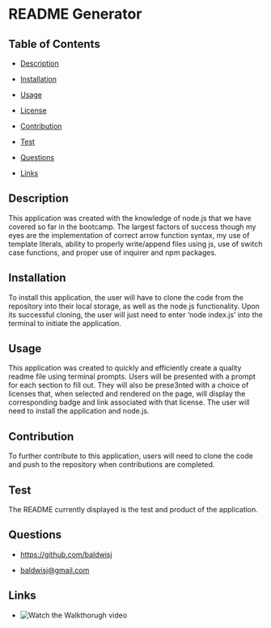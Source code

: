 
  

  # README Generator

  ## Table of Contents

  - [Description](#description)

  - [Installation](#installation)

  - [Usage](#usage)

  - [License](#license)

  - [Contribution](#contribution)

  - [Test](#test)

  - [Questions](#questions)

  - [Links](#links)


  ## Description

  This application was created with the knowledge of node.js that we have covered so far in the bootcamp. The largest factors of success though my eyes are the implementation of correct arrow function syntax, my use of template literals, ability to properly write/append files using js, use of switch case functions, and proper use of inquirer and npm packages. 


  ## Installation

  To install this application, the user will have to clone the code from the repository into their local storage, as well as the node.js functionality. Upon its successful cloning, the user will just need to enter ‘node index.js’ into the terminal to initiate the application.


  ## Usage

  This application was created to quickly and efficiently create a quality readme file using terminal prompts. Users will be presented with a prompt for each section to fill out. They will also be prese3nted with a choice of licenses that, when selected and rendered on the page, will display the corresponding badge and link associated with that license. The user will need to install the application and node.js.


  


  ## Contribution

  To further contribute to this application, users will need to clone the code and push to the repository when contributions are completed.


  ## Test

  The README currently displayed is the test and product of the application.


  ## Questions

  - https://github.com/baldwisj

  - baldwisj@gmail.com


  ## Links

  - ![Watch the Walkthorugh video](#https://drive.google.com/file/d/1DWnjMSll2D6UjFLa6OX-KsEWLgd0uJtJ/view?usp=sharing)

